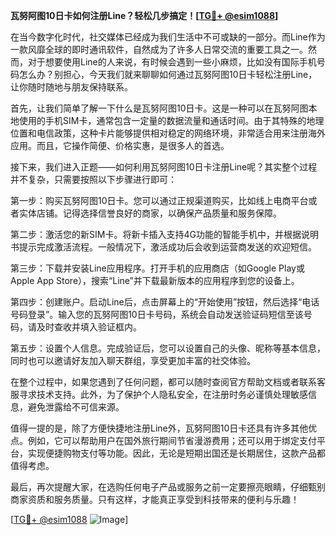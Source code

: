 **瓦努阿图10日卡如何注册Line？轻松几步搞定！[[TG💪+ @esim1088](https://t.me/s/esim1088)]**

在当今数字化时代，社交媒体已经成为我们生活中不可或缺的一部分。而Line作为一款风靡全球的即时通讯软件，自然成为了许多人日常交流的重要工具之一。然而，对于想要使用Line的人来说，有时候会遇到一些小麻烦，比如没有国际手机号码怎么办？别担心，今天我们就来聊聊如何通过瓦努阿图10日卡轻松注册Line，让你随时随地与朋友保持联系。

首先，让我们简单了解一下什么是瓦努阿图10日卡。这是一种可以在瓦努阿图本地使用的手机SIM卡，通常包含一定量的数据流量和通话时间。由于其特殊的地理位置和电信政策，这种卡片能够提供相对稳定的网络环境，非常适合用来注册海外应用。而且，它操作简便、价格实惠，是很多人的首选。

接下来，我们进入正题——如何利用瓦努阿图10日卡注册Line呢？其实整个过程并不复杂，只需要按照以下步骤进行即可：

第一步：购买瓦努阿图10日卡。您可以通过正规渠道购买，比如线上电商平台或者实体店铺。记得选择信誉良好的商家，以确保产品质量和服务保障。

第二步：激活您的新SIM卡。将新卡插入支持4G功能的智能手机中，并根据说明书提示完成激活流程。一般情况下，激活成功后会收到运营商发送的欢迎短信。

第三步：下载并安装Line应用程序。打开手机的应用商店（如Google Play或Apple App Store），搜索“Line”并下载最新版本的应用程序到您的设备上。

第四步：创建账户。启动Line后，点击屏幕上的“开始使用”按钮，然后选择“电话号码登录”。输入您的瓦努阿图10日卡号码，系统会自动发送验证码短信至该号码，请及时查收并填入验证框内。

第五步：设置个人信息。完成验证后，您可以设置自己的头像、昵称等基本信息，同时也可以邀请好友加入聊天群组，享受更加丰富的社交体验。

在整个过程中，如果您遇到了任何问题，都可以随时查阅官方帮助文档或者联系客服寻求技术支持。此外，为了保护个人隐私安全，在注册时务必谨慎处理敏感信息，避免泄露给不可信来源。

值得一提的是，除了方便快捷地注册Line外，瓦努阿图10日卡还具有许多其他优点。例如，它可以帮助用户在国外旅行期间节省漫游费用；还可以用于绑定支付平台，实现便捷购物支付等功能。因此，无论是短期出国还是长期居住，这款产品都值得考虑。

最后，再次提醒大家，在选购任何电子产品或服务之前一定要擦亮眼睛，仔细甄别商家资质和服务质量。只有这样，才能真正享受到科技带来的便利与乐趣！

[[TG💪+ @esim1088](https://t.me/s/esim1088) ![Image](https://i.postimg.cc/4NQfJmqS/Snipaste-2025-05-13-00-14-12.png)]